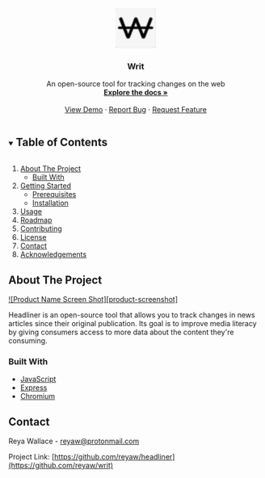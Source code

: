 <!--
*** Thanks for checking out the Best-README-Template. If you have a suggestion
*** that would make this better, please fork the repo and create a pull request
*** or simply open an issue with the tag "enhancement".
*** Thanks again! Now go create something AMAZING! :D
***
***
***
*** To avoid retyping too much info. Do a search and replace for the following:
*** reyaw, headliner, twitter_handle, reyaw@protonmail.com, Headliner, project_description
-->



<!-- PROJECT SHIELDS -->
<!--
*** I'm using markdown "reference style" links for readability.
*** Reference links are enclosed in brackets [ ] instead of parentheses ( ).
*** See the bottom of this document for the declaration of the reference variables
*** for contributors-url, forks-url, etc. This is an optional, concise syntax you may use.
*** https://www.markdownguide.org/basic-syntax/#reference-style-links
-->
<!-- [![Contributors][contributors-shield]][https://github.com/reyaw]
[![Forks][forks-shield]][https://github.com/reyaw/writ/network/members]
[![Stargazers][stars-shield]][https://github.com/reyaw/writ/stargazers]
[![Issues][issues-shield]][https://github.com/reyaw/writ/issues]
[![MIT License][license-shield]][https://opensource.org/licenses/MIT]
[![LinkedIn][linkedin-shield]][https://www.linkedin.com/in/reyawallace/] -->



<!-- PROJECT LOGO -->
<br />
<p align="center">
  <a href="https://github.com/reyaw/writ">
    <img src="static/images/writ_logo_48.png" alt="Logo" width="80" height="80">
  </a>

  <h3 align="center">Writ</h3>

  <p align="center">
  An open-source tool for tracking changes on the web
    <br />
    <a href="https://github.com/reyaw/headliner"><strong>Explore the docs »</strong></a>
    <br />
    <br />
    <a href="https://github.com/reyaw/headliner">View Demo</a>
    ·
    <a href="https://github.com/reyaw/headliner/issues">Report Bug</a>
    ·
    <a href="https://github.com/reyaw/headliner/issues">Request Feature</a>
  </p>
</p>



<!-- TABLE OF CONTENTS -->
<details open="open">
  <summary><h2 style="display: inline-block">Table of Contents</h2></summary>
  <ol>
    <li>
      <a href="#about-the-project">About The Project</a>
      <ul>
        <li><a href="#built-with">Built With</a></li>
      </ul>
    </li>
    <li>
      <a href="#getting-started">Getting Started</a>
      <ul>
        <li><a href="#prerequisites">Prerequisites</a></li>
        <li><a href="#installation">Installation</a></li>
      </ul>
    </li>
    <li><a href="#usage">Usage</a></li>
    <li><a href="#roadmap">Roadmap</a></li>
    <li><a href="#contributing">Contributing</a></li>
    <li><a href="#license">License</a></li>
    <li><a href="#contact">Contact</a></li>
    <li><a href="#acknowledgements">Acknowledgements</a></li>
  </ol>
</details>



<!-- ABOUT THE PROJECT -->
## About The Project

[![Product Name Screen Shot][product-screenshot]](https://example.com)

Headliner is an open-source tool that allows you to track changes in news articles since their original publication.  Its goal is to improve media literacy by giving consumers access to more data about the content they're consuming.


### Built With

* [JavaScript](https://developer.mozilla.org/en-US/docs/Web/JavaScript)
* [Express](https://expressjs.com/)
* [Chromium](https://www.chromium.org/)
<!-- * []()
* []() -->



<!-- CONTACT -->
## Contact

Reya Wallace -  reyaw@protonmail.com

Project Link: [https://github.com/reyaw/headliner](https://github.com/reyaw/writ)





<!-- MARKDOWN LINKS & IMAGES -->
<!-- https://www.markdownguide.org/basic-syntax/#reference-style-links -->
[contributors-shield]: https://img.shields.io/github/contributors/reyaw/repo.svg?style=for-the-badge
[contributors-url]: https://github.com/reyaw/repo/graphs/contributors
[forks-shield]: https://img.shields.io/github/forks/reyaw/repo.svg?style=for-the-badge
[forks-url]: https://github.com/reyaw/repo/network/members
[stars-shield]: https://img.shields.io/github/stars/reyaw/repo.svg?style=for-the-badge
[stars-url]: https://github.com/reyaw/repo/stargazers
[issues-shield]: https://img.shields.io/github/issues/reyaw/repo.svg?style=for-the-badge
[issues-url]: https://github.com/reyaw/repo/issues
[license-shield]: https://img.shields.io/github/license/reyaw/repo.svg?style=for-the-badge
[license-url]: https://github.com/reyaw/repo/blob/master/LICENSE.txt
[linkedin-shield]: https://img.shields.io/badge/-LinkedIn-black.svg?style=for-the-badge&logo=linkedin&colorB=555
[linkedin-url]: https://linkedin.com/in/reyaw